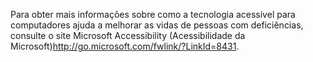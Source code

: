 <Token xmlns:xlink="http://www.w3.org/1999/xlink">Para obter mais informações sobre como a tecnologia acessível para computadores ajuda a melhorar as vidas de pessoas com deficiências, consulte o <externalLink xmlns="http://ddue.schemas.microsoft.com/authoring/2003/5"><linkText>site Microsoft Accessibility (Acessibilidade da Microsoft)</linkText><linkUri>http://go.microsoft.com/fwlink/?LinkId=8431</linkUri></externalLink>.</Token>

<!--HONumber=Jun16_HO4-->


